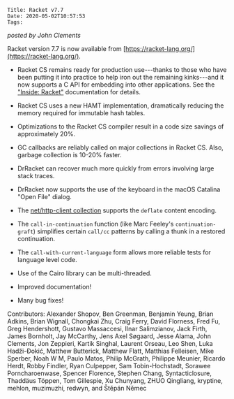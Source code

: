     Title: Racket v7.7
    Date: 2020-05-02T10:57:53
    Tags:

*posted by John Clements*

Racket version 7.7 is now available from [https://racket-lang.org/](https://racket-lang.org/).

* Racket CS remains ready for production use---thanks to those who have
  been putting it into practice to help iron out the remaining
  kinks---and it now supports a C API for embedding into other
  applications. See the ["Inside: Racket"](https://docs.racket-lang.org/inside/index.html?q=inside%20racket)
  documentation for details.

* Racket CS uses a new HAMT implementation, dramatically reducing the memory
  required for immutable hash tables.

* Optimizations to the Racket CS compiler result in a code size savings
  of approximately 20%.

* GC callbacks are reliably called on major collections in Racket CS.
  Also, garbage collection is 10-20% faster.

* DrRacket can recover much more quickly from errors involving large
  stack traces.

* DrRacket now supports the use of the keyboard in the macOS Catalina
  "Open File" dialog.

* The [net/http-client collection](https://docs.racket-lang.org/net/http-client.html?q=net%2Fhttp-client)
  supports the `deflate` content encoding.

* The `call-in-continuation` function (like Marc Feeley's
  `continuation-graft`) simplifies certain `call/cc` patterns by
  calling a thunk in a restored continuation.

* The `call-with-current-language` form allows more reliable tests for language
  level code.

* Use of the Cairo library can be multi-threaded.

* Improved documentation!

* Many bug fixes!

Contributors: Alexander Shopov, Ben Greenman, Benjamin Yeung, Brian
Adkins, Brian Wignall, Chongkai Zhu, Craig Ferry, David Florness, Fred
Fu, Greg Hendershott, Gustavo Massaccesi, Ilnar Salimzianov, Jack Firth,
James Bornholt, Jay McCarthy, Jens Axel Søgaard, Jesse Alama, John
Clements, Jon Zeppieri, Kartik Singhal, Laurent Orseau, Leo Shen, Luka
Hadži-Đokić, Matthew Butterick, Matthew Flatt, Matthias Felleisen, Mike
Sperber, Noah W M, Paulo Matos, Philip McGrath, Philippe Meunier,
Ricardo Herdt, Robby Findler, Ryan Culpepper, Sam Tobin-Hochstadt,
Sorawee Porncharoenwase, Spencer Florence, Stephen Chang,
Syntacticlosure, Thaddäus Töppen, Tom Gillespie, Xu Chunyang, ZHUO
Qingliang, kryptine, mehlon, muzimuzhi, redwyn, and Štěpán Němec


